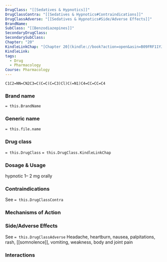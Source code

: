 ```yaml
---
DrugClass: "[[Sedatives & Hypnotics]]"
DrugClassContra: "[[Sedatives & Hypnotics#Contraindications]]"
DrugClassAdverse: "[[Sedatives & Hypnotics#Side/Adverse Effects]]"
BrandName: 
SubClass: "[[Benzodiazepines]]"
SecondaryDrugClass: 
SecondarySubClass: 
Chapter: "20"
KindleLinkChap: "[Chapter 20](kindle://book?action=open&asin=B09FRF11YJ&location=10565)"
KindleLink: 
tags:
  - Drug
  - Pharmacology
Course: Pharmacology
---
```

```smiles
C1C2=NN=CN2C3=C(C=C(C=C3)Cl)C(=N1)C4=CC=CC=C4
```

### Brand name
`= this.BrandName`
### Generic name
`= this.file.name`
### Drug class 
`= this.DrugClass`
	`= this.DrugClass.KindleLinkChap`

### Dosage & Usage
hypnotic
1– 2 mg orally
### Contraindications
See `= this.DrugClassContra`

### Mechanisms of Action

### Side/Adverse Effects
See `= this.DrugClassAdverse`
Headache, heartburn, nausea, palpitations, rash, [[somnolence]], vomiting, weakness, body and joint pain

### Interactions
 